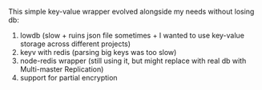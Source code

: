 This simple key-value wrapper evolved alongside my needs without losing db:

1) lowdb (slow + ruins json file sometimes + I wanted to use key-value storage across different projects)
2) keyv with redis (parsing big keys was too slow)
3) node-redis wrapper (still using it, but might replace with real db with Multi-master Replication)
4) support for partial encryption
